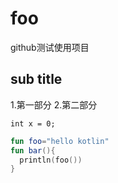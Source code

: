 # foo
github测试使用项目
## sub title

1.第一部分
2.第二部分

`int x = 0;`

```kotlin
fun foo="hello kotlin"
fun bar(){
  println(foo())
}
```

